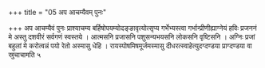 +++
title = "05 अप आचम्यैवम् पुनः"

+++
अप आचम्यैवं पुनः प्राश्याचम्य बर्हिषोपयम्योदङ्ङावृत्योत्सृप्य गर्भेभ्यस्त्वा गर्भान्प्रीणीह्याग्नेयं हविः प्रजननं मे अस्तु दशवीरं सर्वगणं स्वस्तये । आत्मसनि प्रजासनि पशुसन्यभयसनि लोकसनि वृष्टिसनि । अग्निः प्रजां बहुलां मे करोत्वन्नं पयो रेतो अस्मासु धेहि । रायस्पोषमिषमूर्जमस्मासु दीधरत्स्वाहेत्युदग्दण्डया प्राग्दण्डया वा स्रुचाचामति ५
